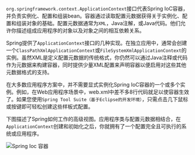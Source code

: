 `org.springframework.context.ApplicationContext`接口代表Spring IoC容器，并负责实例化、配置和组装bean。容器通过读取配置元数据获得关于实例化、配置和组装对象的基础。配置元数据通常为`XML`，Java注解，或Java代码。他们允许你描述组成应用程序的对象以及对象之间的相互依赖关系。

Spring提供了`ApplicationContext`接口的几种实现。在独立应用中，通常会创建一个`ClassPathXmlApplicationContext`或`FileSystemXmlApplicationContext`的实例。虽然XML是定义配置元数据的传统格式，你仍然可以通过Java注释或代码作为元数据来构建容器，同时提供少量XML配置来声明容器以便启用对这些其他元数据格式的支持。

在大多数应用程序方案中，并不需要显式实例化Spring IoC容器的一个或多个实例。例如，在Web应用程序场景中，web.xml中差不多8行代码就足以使容器生效了。如果您使用`Spring Tool Suite（基于Eclipse的开发环境）`，只需点击几下鼠标或按键即可轻松创建这些样板式配置。

下图描述了Spring如何工作的高级视图。应用程序类与配置元数据相结合，在`ApplicationContext`创建和初始化之后，你就拥有了一个配置完全且可执行的系统或应用程序。

![Spring Ioc 容器](https://docs.spring.io/spring/docs/5.1.3.RELEASE/spring-framework-reference/images/container-magic.png)